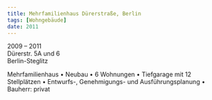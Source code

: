 ```yaml
---
title: Mehrfamilienhaus Dürerstraße, Berlin
tags: [Wohngebäude]
date: 2011
---
```

2009 – 2011<br/>
Dürerstr. 5A und 6<br/>
Berlin-Steglitz

Mehrfamilienhaus
• Neubau
• 6 Wohnungen
• Tiefgarage mit 12 Stellplätzen
• Entwurfs-, Genehmigungs- und Ausführungsplanung
• Bauherr: privat
